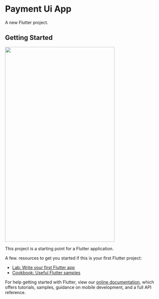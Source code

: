 # Payment Ui App

A new Flutter project.

## Getting Started 

<img width="360" height="640" src="https://user-images.githubusercontent.com/47949413/100479304-cd186600-3113-11eb-8196-d931a271fd54.png"/>

This project is a starting point for a Flutter application.

A few. resources to get you started if this is your first Flutter project:

- [Lab: Write your first Flutter app](https://flutter.dev/docs/get-started/codelab)
- [Cookbook: Useful Flutter samples](https://flutter.dev/docs/cookbook)

For help getting started with Flutter, view our
[online documentation](https://flutter.dev/docs), which offers tutorials,
samples, guidance on mobile development, and a full API reference.

